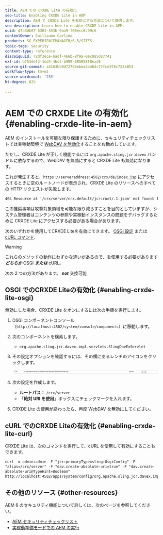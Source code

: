 ```yaml
---
title: AEM での CRXDE Lite の有効化
seo-title: Enabling CRXDE Lite in AEM
description: AEM で CRXDE Lite を有効にする方法について説明します。
seo-description: Learn how to enable CRXDE Lite in AEM.
uuid: d7a3db67-6384-463b-9aa9-f08ecc6c99c6
contentOwner: Guillaume Carlino
products: SG_EXPERIENCEMANAGER/6.5/SITES
topic-tags: Security
content-type: reference
discoiquuid: 72df3ece-badf-466b-8f9a-0ec985d87741
exl-id: bf51def2-1dd4-4bd3-b989-685058f0ead8
source-git-commit: a4183bb9d72763ebea3b464c77fce978c723e053
workflow-type: tm+mt
source-wordcount: '258'
ht-degree: 82%

---
```


# AEM での CRXDE Lite の有効化{#enabling-crxde-lite-in-aem}

AEM のインストールを可能な限り保護するために、セキュリティチェックリストでは実稼動環境で [WebDAV を無効化](/help/sites-administering/security-checklist.md#disable-webdav)することをお勧めしています。

ただし、CRXDE Lite が正しく機能するには `org.apache.sling.jcr.davex` バンドルに依存するので、WebDAV を無効にすると CRXDE Lite も無効になります。

これが発生すると、`https://serveraddress:4502/crx/de/index.jsp` にアクセスするときに空のルートノードが表示され、CRXDE Lite のリソースへのすべての HTTP リクエストが失敗します。

```xml
404 Resource at '/crx/server/crx.default/jcr:root/.1.json' not found: No resource found
```

この推奨事項は攻撃対象領域を可能な限り減らすことを目的としていますが、システム管理者はコンテンツの参照や実稼動インスタンスの問題をデバッグするために CRXDE Lite にアクセスする必要がある場合があります。

次のいずれかを使用してCRXDE Liteを有効にできます。 [OSGi 設定](#enabling-crxde-lite-osgi) または [cURL コマンド](#enabling-crxde-lite-curl).

>[!WARNING]
>
>これらのメソッドの動作にわずかな違いがあるので、を使用する必要があります ***どちらか*** OSGI ***または*** cURL。
>
>次の 2 つの方法があります。 ***not*** 交換可能

## OSGI でのCRXDE Liteの有効化 {#enabling-crxde-lite-osgi}

無効にした場合、CRXDE Lite をオンにするには次の手順を実行します。

1. OSGi コンポーネントコンソール（`http://localhost:4502/system/console/components`）に移動します。
1. 次のコンポーネントを検索します。

   * `org.apache.sling.jcr.davex.impl.servlets.SlingDavExServlet`

1. その設定オプションを確認するには、その横にあるレンチのアイコンをクリックします。

   ![chlimage_1-80](assets/chlimage_1-80a.png)

1. 次の設定を作成します。

   * **ルートパス：** `/crx/server`
   * 「**絶対 URI を使用**」ボックスにチェックマークを入れます。

1. CRXDE Lite の使用が終わったら、再度 WebDAV を無効にしてください。

## cURL でのCRXDE Liteの有効化 {#enabling-crxde-lite-curl}

CRXDE Lite は、次のコマンドを実行して、cURL を使用して有効にすることもできます。

```shell
curl -u admin:admin -F "jcr:primaryType=sling:OsgiConfig" -F "alias=/crx/server" -F "dav.create-absolute-uri=true" -F "dav.create-absolute-uri@TypeHint=Boolean" http://localhost:4502/apps/system/config/org.apache.sling.jcr.davex.impl.servlets.SlingDavExServlet
```

## その他のリソース {#other-resources}

AEM 6 のセキュリティ機能について詳しくは、次のページを参照してください。

* [AEM セキュリティチェックリスト](/help/sites-administering/security-checklist.md)
* [実稼動準備モードでの AEM の実行](/help/sites-administering/production-ready.md)

